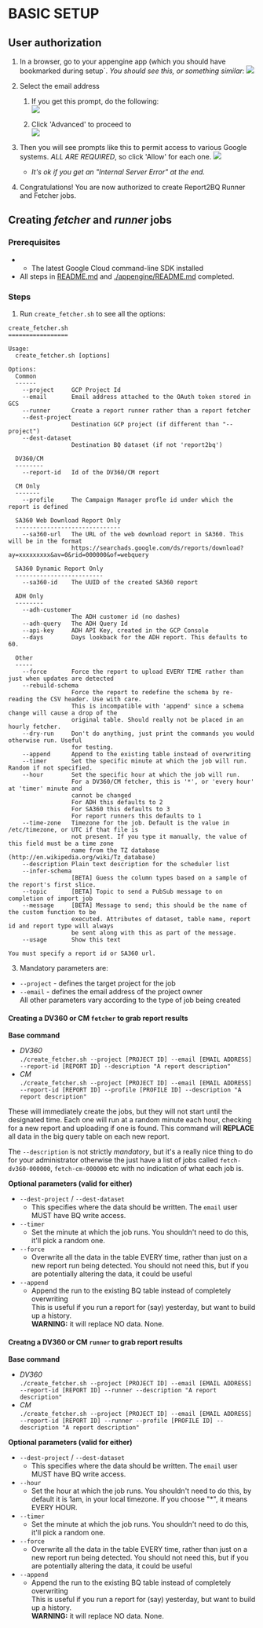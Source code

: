 # BASIC SETUP

## User authorization
1. In a browser, go to your appengine app (which you should have bookmarked during setup`. *You should see this, or something similar:*
![](screenshots/SETUP-oauth_request.jpg)

1. Select the email address

   1. If you get this prompt, do the following: \
![](screenshots/SETUP_unverified.jpg)

   1. Click 'Advanced' to proceed to \
![](screenshots/SETUP_unsafe.jpeg)
1. Then you will see prompts like this to permit access to various Google systems. *ALL ARE REQUIRED*,
so click 'Allow' for each one.
![](screenshots/SETUP_allow.jpeg)
   - *It's ok if you get an "Internal Server Error" at the end.*
1. Congratulations! You are now authorized to create Report2BQ Runner and Fetcher jobs.

## Creating *fetcher* and *runner* jobs

### Prerequisites

* * The latest Google Cloud command-line SDK installed
* All steps in [README.md]() and [./appengine/README.md]() completed.
### Steps
1. Run `create_fetcher.sh` to see all the options:
```
create_fetcher.sh
=================

Usage:
  create_fetcher.sh [options]

Options:
  Common
  ------
    --project     GCP Project Id
    --email       Email address attached to the OAuth token stored in GCS
    --runner      Create a report runner rather than a report fetcher
    --dest-project
                  Destination GCP project (if different than "--project")
    --dest-dataset
                  Destination BQ dataset (if not 'report2bq')

  DV360/CM
  --------
    --report-id   Id of the DV360/CM report

  CM Only
  -------
    --profile     The Campaign Manager profle id under which the report is defined

  SA360 Web Download Report Only
  ------------------------------
    --sa360-url   The URL of the web download report in SA360. This will be in the format
                  https://searchads.google.com/ds/reports/download?ay=xxxxxxxxx&av=0&rid=000000&of=webquery

  SA360 Dynamic Report Only
  -------------------------
    --sa360-id    The UUID of the created SA360 report

  ADH Only
  --------
    --adh-customer
                  The ADH customer id (no dashes)
    --adh-query   The ADH Query Id
    --api-key     ADH API Key, created in the GCP Console
    --days        Days lookback for the ADH report. This defaults to 60.

  Other
  -----
    --force       Force the report to upload EVERY TIME rather than just when updates are detected
    --rebuild-schema
                  Force the report to redefine the schema by re-reading the CSV header. Use with care.
                  This is incompatible with 'append' since a schema change will cause a drop of the
                  original table. Should really not be placed in an hourly fetcher.
    --dry-run     Don't do anything, just print the commands you would otherwise run. Useful 
                  for testing.
    --append      Append to the existing table instead of overwriting
    --timer       Set the specific minute at which the job will run. Random if not specified.
    --hour        Set the specific hour at which the job will run. 
                  For a DV360/CM fetcher, this is '*', or 'every hour' at 'timer' minute and 
                  cannot be changed
                  For ADH this defaults to 2
                  For SA360 this defaults to 3
                  For report runners this defaults to 1
    --time-zone   Timezone for the job. Default is the value in /etc/timezone, or UTC if that file is
                  not present. If you type it manually, the value of this field must be a time zone
                  name from the TZ database (http://en.wikipedia.org/wiki/Tz_database)
    --description Plain text description for the scheduler list
    --infer-schema
                  [BETA] Guess the column types based on a sample of the report's first slice.
    --topic       [BETA] Topic to send a PubSub message to on completion of import job
    --message     [BETA] Message to send; this should be the name of the custom function to be
                  executed. Attributes of dataset, table name, report id and report type will always
                  be sent along with this as part of the message.
    --usage       Show this text

You must specify a report id or SA360 url.
```
3. Mandatory parameters are:
* `--project` - defines the target project for the job
* `--email` - defines the email address of the project owner  
  All other parameters vary according to the type of job being created

#### Creating a DV360 or CM `fetcher` to grab report results

**Base command**

* _DV360_  
`./create_fetcher.sh --project [PROJECT ID] --email [EMAIL ADDRESS] --report-id [REPORT ID] --description "A report description"`
* _CM_  
`./create_fetcher.sh --project [PROJECT ID] --email [EMAIL ADDRESS] --report-id [REPORT ID] --profile [PROFILE ID] --description "A report description"`

These will immediately create the jobs, but they will not start until the designated time. Each one will run at a random minute each hour, checking for a new report and uploading if one is found. This command will **REPLACE** all data in the big query table on each new report.

The `--description` is not strictly *mandatory*, but it's a really nice thing to do for your administrator otherwise the just have a list of jobs called `fetch-dv360-000000`, `fetch-cm-000000` etc with no indication of what each job is.

**Optional parameters (valid for either)**

* `--dest-project` / `--dest-dataset`
  * This specifies where the data should be written. The `email` user MUST have BQ write access.
* `--timer`
  * Set the minute at which the job runs. You shouldn't need to do this, it'll pick a random one.
* `--force`
  * Overwrite all the data in the table EVERY time, rather than just on a new report run being detected. You should not need this, but if you are potentially altering the data, it could be useful
* `--append`
  * Append the run to the existing BQ table instead of completely overwriting  
  This is useful if you run a report for (say) yesterday, but want to build up a history.  
  **WARNING:** it will replace NO data. None.

#### Creatng a DV360 or CM `runner` to grab report results

**Base command**

* _DV360_  
`./create_fetcher.sh --project [PROJECT ID] --email [EMAIL ADDRESS] --report-id [REPORT ID] --runner --description "A report description"`
* _CM_  
`./create_fetcher.sh --project [PROJECT ID] --email [EMAIL ADDRESS] --report-id [REPORT ID] --runner --profile [PROFILE ID] --description "A report description"`

**Optional parameters (valid for either)**

* `--dest-project` / `--dest-dataset`
  * This specifies where the data should be written. The `email` user MUST have BQ write access.
* `--hour`
  * Set the hour at which the job runs. You shouldn't need to do this, by default it is 1am, in your local timezone. If you choose "*", it means EVERY HOUR.
* `--timer`
  * Set the minute at which the job runs. You shouldn't need to do this, it'll pick a random one.
* `--force`
  * Overwrite all the data in the table EVERY time, rather than just on a new report run being detected. You should not need this, but if you are potentially altering the data, it could be useful
* `--append`
  * Append the run to the existing BQ table instead of completely overwriting  
  This is useful if you run a report for (say) yesterday, but want to build up a history.  
  **WARNING:** it will replace NO data. None.
